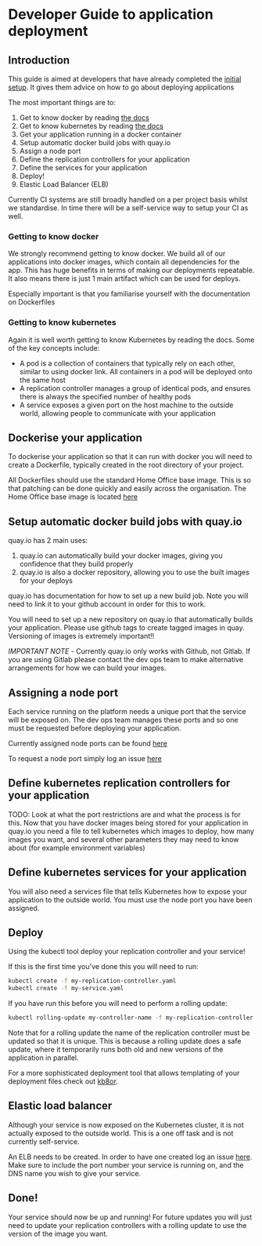 # Developer Guide to application deployment

## Introduction
This guide is aimed at developers that have already completed the [initial setup](./dev_setup.md). It gives them advice on how to go about deploying applications

The most important things are to:
1. Get to know docker by reading [the docs](https://docs.docker.com/) 
2. Get to know kubernetes by reading [the docs](http://kubernetes.io/v1.1/basicstutorials.html)
3. Get your application running in a docker container
4. Setup automatic docker build jobs with quay.io
5. Assign a node port
6. Define the replication controllers for your application
7. Define the services for your application
8. Deploy!
9. Elastic Load Balancer (ELB)

Currently CI systems are still broadly handled on a per project basis whilst we standardise. In time there will be a self-service way to setup your CI as well.

### Getting to know docker
We strongly recommend getting to know docker. We build all of our applications into docker images, which contain all dependencies for the app. This has huge benefits in terms of making our deployments repeatable. It also means there is just 1 main artifact which can be used for deploys.

Especially important is that you familiarise yourself with the documentation on Dockerfiles
 
### Getting to know kubernetes
Again it is well worth getting to know Kubernetes by reading the docs. Some of the key concepts include:
- A pod is a collection of containers that typically rely on each other, similar to using docker link. All containers in a pod will be deployed onto the same host
- A replication controller manages a group of identical pods, and ensures there is always the specified number of healthy pods
- A service exposes a given port on the host machine to the outside world, allowing people to communicate with your application

## Dockerise your application
To dockerise your application so that it can run with docker you will need to create a Dockerfile, typically created in the root directory of your project.

All Dockerfiles should use the standard Home Office base image. This is so that patching can be done quickly and easily across the organisation. The Home Office base image is located [here](https://quay.io/repository/ukhomeofficedigital/docker-centos-base)

## Setup automatic docker build jobs with quay.io
quay.io has 2 main uses:

1. quay.io can automatically build your docker images, giving you confidence that they build properly
2. quay.io is also a docker repository, allowing you to use the built images for your deploys

quay.io has documentation for how to set up a new build job. Note you will need to link it to your github account in order for this to work.

You will need to set up a new repository on quay.io that automatically builds your application. Please use github tags to create tagged images in quay. Versioning of images is extremely important!!

*IMPORTANT NOTE* - Currently quay.io only works with Github, not Gitlab. If you are using Gitlab please contact the dev ops team to make alternative arrangements for how we can build your images.

## Assigning a node port
Each service running on the platform needs a unique port that the service will be exposed on. The dev ops team manages these ports and so one must be requested before deploying your application.

Currently assigned node ports can be found [here](./apps_deployment.md)

To request a node port simply log an issue [here](https://github.com/UKHomeOffice/dsp/issues)

## Define kubernetes replication controllers for your application
TODO: Look at what the port restrictions are and what the process is for this.
Now that you have docker images being stored for your application in quay.io you need a file to tell kubernetes which images to deploy, how many images you want, and several other parameters they may need to know about (for example environment variables)

## Define kubernetes services for your application
You will also need a services file that tells Kubernetes how to expose your application to the outside world. You  must use the node port you have been assigned.

## Deploy
Using the kubectl tool deploy your replication controller and your service!

If this is the first time you've done this you will need to run:
```bash
kubectl create -f my-replication-controller.yaml
kubectl create -f my-service.yaml
```

If you have run this before you will need to perform a rolling update:
```bash
kubectl rolling-update my-controller-name -f my-replication-controller.yaml
```
Note that for a rolling update the name of the replication controller must be updated so that it is unique. This is because a rolling update does a safe update, where it temporarily runs both old and new versions of the application in parallel.

For a more sophisticated deployment tool that allows templating of your deployment files check out [kb8or](https://github.com/UKHomeOffice/kb8or).

## Elastic load balancer
Although your service is now exposed on the Kubernetes cluster, it is not actually exposed to the outside world. This is a one off task and is not currently self-service.

An ELB needs to be created. In order to have one created log an issue [here](https://github.com/UKHomeOffice/dsp/issues). Make sure to include the port number your service is running on, and the DNS name you wish to give your service.

## Done!
Your service should now be up and running! For future updates you will just need to update your replication controllers with a rolling update to use the version of the image you want.

